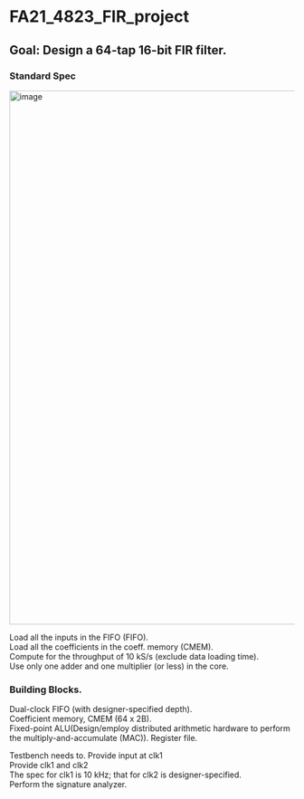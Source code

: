 # FA21_4823_FIR_project
## Goal: Design a 64-tap 16-bit FIR filter.   
### Standard Spec
<img width="944" alt="image" src="https://user-images.githubusercontent.com/103384755/180321194-88e515f7-8ea1-46e0-a1d1-873cb14d3bb2.png">







  Load all the inputs in the FIFO (FIFO).  
  Load all the coefficients in the coeff. memory (CMEM).    
  Compute for the throughput of 10 kS/s (exclude data loading time).  
  Use only one adder and one multiplier (or less) in the core.     

### Building Blocks.  
  Dual-clock FIFO (with designer-specified depth).   
  Coefficient memory, CMEM (64 x 2B).  
  Fixed-point ALU(Design/employ distributed arithmetic hardware to perform the multiply-and-accumulate (MAC)). 
  Register file.  
  
Testbench needs to. 
  Provide input at clk1      
  Provide clk1 and clk2      
  The spec for clk1 is 10 kHz; that for clk2 is designer-specified.     
  Perform the signature analyzer.    
  
  

